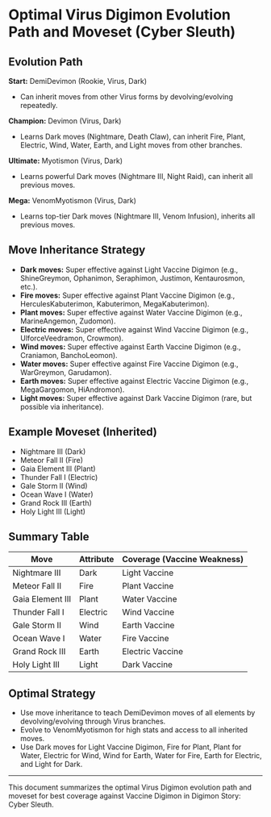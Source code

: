 # Optimal Virus Digimon Evolution Path and Moveset (Cyber Sleuth)

## Evolution Path
**Start:** DemiDevimon (Rookie, Virus, Dark)
- Can inherit moves from other Virus forms by devolving/evolving repeatedly.

**Champion:** Devimon (Virus, Dark)
- Learns Dark moves (Nightmare, Death Claw), can inherit Fire, Plant, Electric, Wind, Water, Earth, and Light moves from other branches.

**Ultimate:** Myotismon (Virus, Dark)
- Learns powerful Dark moves (Nightmare III, Night Raid), can inherit all previous moves.

**Mega:** VenomMyotismon (Virus, Dark)
- Learns top-tier Dark moves (Nightmare III, Venom Infusion), inherits all previous moves.

## Move Inheritance Strategy
- **Dark moves:** Super effective against Light Vaccine Digimon (e.g., ShineGreymon, Ophanimon, Seraphimon, Justimon, Kentaurosmon, etc.).
- **Fire moves:** Super effective against Plant Vaccine Digimon (e.g., HerculesKabuterimon, Kabuterimon, MegaKabuterimon).
- **Plant moves:** Super effective against Water Vaccine Digimon (e.g., MarineAngemon, Zudomon).
- **Electric moves:** Super effective against Wind Vaccine Digimon (e.g., UlforceVeedramon, Crowmon).
- **Wind moves:** Super effective against Earth Vaccine Digimon (e.g., Craniamon, BanchoLeomon).
- **Water moves:** Super effective against Fire Vaccine Digimon (e.g., WarGreymon, Garudamon).
- **Earth moves:** Super effective against Electric Vaccine Digimon (e.g., MegaGargomon, HiAndromon).
- **Light moves:** Super effective against Dark Vaccine Digimon (rare, but possible via inheritance).

## Example Moveset (Inherited)
- Nightmare III (Dark)
- Meteor Fall II (Fire)
- Gaia Element III (Plant)
- Thunder Fall I (Electric)
- Gale Storm II (Wind)
- Ocean Wave I (Water)
- Grand Rock III (Earth)
- Holy Light III (Light)

## Summary Table
| Move            | Attribute | Coverage (Vaccine Weakness) |
|-----------------|-----------|-----------------------------|
| Nightmare III   | Dark      | Light Vaccine               |
| Meteor Fall II  | Fire      | Plant Vaccine               |
| Gaia Element III| Plant     | Water Vaccine               |
| Thunder Fall I  | Electric  | Wind Vaccine                |
| Gale Storm II   | Wind      | Earth Vaccine               |
| Ocean Wave I    | Water     | Fire Vaccine                |
| Grand Rock III  | Earth     | Electric Vaccine            |
| Holy Light III  | Light     | Dark Vaccine                |

## Optimal Strategy
- Use move inheritance to teach DemiDevimon moves of all elements by devolving/evolving through Virus branches.
- Evolve to VenomMyotismon for high stats and access to all inherited moves.
- Use Dark moves for Light Vaccine Digimon, Fire for Plant, Plant for Water, Electric for Wind, Wind for Earth, Water for Fire, Earth for Electric, and Light for Dark.

---
This document summarizes the optimal Virus Digimon evolution path and moveset for best coverage against Vaccine Digimon in Digimon Story: Cyber Sleuth.
